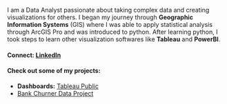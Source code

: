 <img src =""/>

I am a Data Analyst passionate about taking complex data and creating visualizations for others. I began my journey through **Geographic Information Systems** (GIS) where I was able to apply statistical analysis through ArcGIS Pro and was introduced to python. After learning python, I took steps to learn other visualization softwares like **Tableau** and **PowerBI**. 


#### Connect: <a href="https://public.tableau.com/app/profile/ariel.chunn#!/">LinkedIn</a>

#### Check out some of my projects:
* **Dashboards:** <a href="https://public.tableau.com/app/profile/ariel.chunn#!/">Tableau Public</a>
* <a href="https://1drv.ms/p/s!Aux8TnsVBXPjgZB4-qmz8oDSomG5dg?e=rM1egl">Bank Churner Data Project</a>
